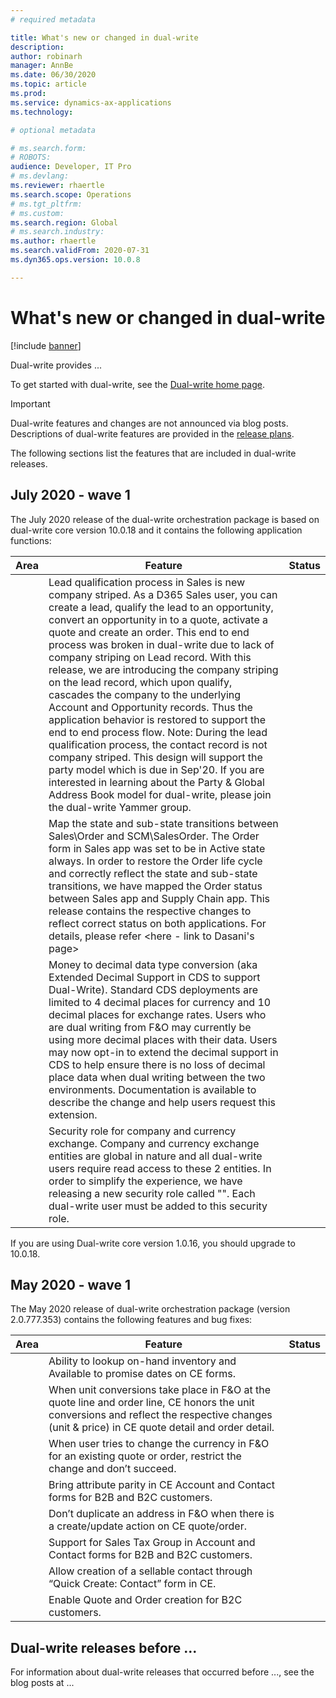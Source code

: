 ```yaml
---
# required metadata

title: What's new or changed in dual-write
description:  
author: robinarh
manager: AnnBe
ms.date: 06/30/2020
ms.topic: article
ms.prod: 
ms.service: dynamics-ax-applications
ms.technology: 

# optional metadata

# ms.search.form: 
# ROBOTS: 
audience: Developer, IT Pro
# ms.devlang:
ms.reviewer: rhaertle
ms.search.scope: Operations
# ms.tgt_pltfrm: 
# ms.custom: 
ms.search.region: Global
# ms.search.industry: 
ms.author: rhaertle
ms.search.validFrom: 2020-07-31
ms.dyn365.ops.version: 10.0.8

---
```


# What's new or changed in dual-write

[!include [banner](../../includes/banner.md)]

Dual-write provides ...

To get started with dual-write, see the [Dual-write home page](dual-write-home-page.md).

> [!IMPORTANT]
> Dual-write features and changes are not announced via blog posts. Descriptions of dual-write features are provided in the [release plans](https://go.microsoft.com/fwlink/?linkid=2010158). 

The following sections list the features that are included in dual-write releases.

## July 2020 - wave 1

The July 2020 release of the dual-write orchestration package is based on dual-write core version 10.0.18 and it contains the following application functions:

| Area | Feature |Status |
|------|---------|-------|
|      | Lead qualification process in Sales is new company striped. As a D365 Sales user, you can create a lead, qualify the lead to an opportunity, convert an opportunity in to a quote, activate a quote and create an order. This end to end process was broken in dual-write due to lack of company striping on Lead record. With this release, we are introducing the company striping on the lead record, which upon qualify, cascades the company to the underlying Account and Opportunity records. Thus the application behavior is restored to support the end to end process flow. Note: During the lead qualification process, the contact record is not company striped. This design will support the party model which is due in Sep'20. If you are interested in learning about the Party & Global Address Book model for dual-write, please join the dual-write Yammer group. | |
|      | Map the state and sub-state transitions between Sales\Order and SCM\SalesOrder. The Order form in Sales app was set to be in Active state always. In order to restore the Order life cycle and correctly reflect the state and sub-state transitions, we have mapped the Order status between Sales app and Supply Chain app. This release contains the respective changes to reflect correct status on both applications. For details, please refer <here - link to Dasani's page> |      |  
|      | Money to decimal data type conversion (aka Extended Decimal Support in CDS to support Dual-Write). Standard CDS deployments are limited to 4 decimal places for currency and 10 decimal places for exchange rates. Users who are dual writing from F&O may currently be using more decimal places with their data. Users may now opt-in to extend the decimal support in CDS to help ensure there is no loss of decimal place data when dual writing between the two environments. Documentation is available to describe the change and help users request this extension.  |  |
|      | Security role for company and currency exchange. Company and currency exchange entities are global in nature and all dual-write users require read access to these 2 entities. In order to simplify the experience, we have releasing a new security role called "". Each dual-write user must be added to this security role.   |  |

If you are using Dual-write core version 1.0.16, you should upgrade to 10.0.18. 

## May 2020 - wave 1

The May 2020 release of dual-write orchestration package (version 2.0.777.353) contains the following features and bug fixes: 

| Area | Feature |Status |
|------|---------|-------|
|  | 	Ability to lookup on-hand inventory and Available to promise dates on CE forms. |  |
|  | 	When unit conversions take place in F&O at the quote line and order line, CE honors the unit conversions and reflect the respective changes (unit & price) in CE quote detail and order detail. |  |
|  | 	When user tries to change the currency in F&O for an existing quote or order, restrict the change and don’t succeed.   |  |
|  | 	Bring attribute parity in CE Account and Contact forms for B2B and B2C customers.  |  |
|  | 	Don’t duplicate an address in F&O when there is a create/update action on CE quote/order.  |  |
|  | 	Support for Sales Tax Group in Account and Contact forms for B2B and B2C customers. |  |
|  | 	Allow creation of a sellable contact through “Quick Create: Contact” form in CE. |  |
|  | Enable Quote and Order creation for B2C customers. |  |

## Dual-write releases before ...

For information about dual-write releases that occurred before ..., see the blog posts at ...
